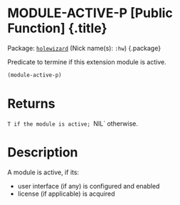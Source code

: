 # MODULE-ACTIVE-P [Public Function] {.title}

Package: [`holewizard`](HOLEWIZARD.pkg.md) (Nick name(s): `:hw`) {.package}

Predicate to termine if this extension module is active.

``` lisp
(module-active-p)
```

# Returns

`T if the module is active; `NIL` otherwise.

# Description

A module is active, if its:
* user interface (if any) is configured and enabled
* license (if applicable) is acquired

